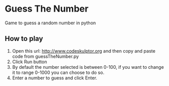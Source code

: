 # Guess The Number

Game to guess a random number in python

How to play
--------------------------------
1. Open this url: http://www.codeskulptor.org and then copy and paste code from guessTheNumber.py
2. Click Run button
3. By default the number selected is between 0-100, if you want to change it to range 0-1000 you can choose to do so.
4. Enter a number to guess and click Enter.
